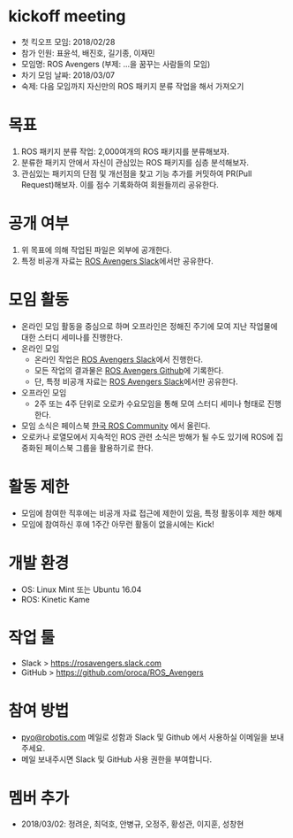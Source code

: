# kickoff meeting
- 첫 킥오프 모임: 2018/02/28
- 참가 인원: 표윤석, 배진호, 길기종, 이재민
- 모임명: ROS Avengers (부제: ...을 꿈꾸는 사람들의 모임)
- 차기 모임 날짜: 2018/03/07
- 숙제: 다음 모임까지 자신만의 ROS 패키지 분류 작업을 해서 가져오기

# 목표
1. ROS 패키지 분류 작업: 2,000여개의 ROS 패키지를 분류해보자.
1. 분류한 패키지 안에서 자신이 관심있는 ROS 패키지를 심층 분석해보자.
1. 관심있는 패키지의 단점 및 개선점을 찾고 기능 추가를 커밋하여 PR(Pull Request)해보자. 이를 점수 기록화하여 회원들끼리 공유한다.

# 공개 여부
1. 위 목표에 의해 작업된 파일은 외부에 공개한다.
1. 특정 비공개 자료는 [ROS Avengers Slack](https://rosavengers.slack.com)에서만 공유한다.

# 모임 활동
- 온라인 모임 활동을 중심으로 하며 오프라인은 정해진 주기에 모여 지난 작업물에 대한 스터디 세미나를 진행한다.
- 온라인 모임
  - 온라인 작업은 [ROS Avengers Slack](https://rosavengers.slack.com)에서 진행한다.
  - 모든 작업의 결과물은 [ROS Avengers Github](https://github.com/oroca/ROS_Avengers)에 기록한다.
  - 단, 특정 비공개 자료는 [ROS Avengers Slack](https://rosavengers.slack.com)에서만 공유한다.
- 오프라인 모임
  - 2주 또는 4주 단위로 오로카 수요모임을 통해 모여 스터디 세미나 형태로 진행한다. 
- 모임 소식은 페이스북 [한국 ROS Community](https://www.facebook.com/groups/427060150825583/) 에서 올린다.
- 오로카나 로열모에서 지속적인 ROS 관련 소식은 방해가 될 수도 있기에 ROS에 집중화된 페이스북 그룹을 활용하기로 한다.

# 활동 제한
- 모임에 참여한 직후에는 비공개 자료 접근에 제한이 있음, 특정 활동이후 제한 해제
- 모임에 참여하신 후에 1주간 아무런 활동이 없을시에는 Kick! 
 
# 개발 환경
- OS: Linux Mint 또는 Ubuntu 16.04
- ROS: Kinetic Kame

# 작업 툴
- Slack > https://rosavengers.slack.com
- GitHub > https://github.com/oroca/ROS_Avengers

# 참여 방법
- pyo@robotis.com 메일로 성함과 Slack 및 Github 에서 사용하실 이메일을 보내주세요.
- 메일 보내주시면 Slack 및 GitHub 사용 권한을 부여합니다.

# 멤버 추가
- 2018/03/02: 정려운, 최덕호, 안병규, 오정주, 황성관, 이지훈, 성창현